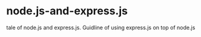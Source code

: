# node.js-and-express.js
tale of node.js and express.js.
Guidline of using express.js on top of node.js
